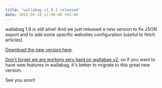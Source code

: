 ```yaml
---
title: 'wallabag v1.9.2 released'
date: 2016-04-18 21:00:00 +02:00
---
```


wallabag 1.9 is still alive! And we just released a new version to fix JSON export and to add some specific websites configuration (useful to fetch articles). 

[Download the new version here](https://www.wallabag.org/pages/download-wallabag.html). 

[Don't forget we are working very hard on wallabag v2](https://www.wallabag.org/blog/2016/04/11/wallabag-201), so if you want to have new features in wallabag, it's better to migrate to this great new version. 

See you soon! 
